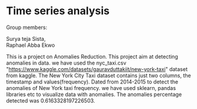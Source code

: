 # Time series analysis

Group members:

Surya teja Sista,                                                                                                                                                     
Raphael Abba Ekwo


This is a project on Anomalies Reduction. This project aim at detecting anomalies in data. 
we have used the nyc_taxi.csv "https://www.kaggle.com/datasets/gauravduttakiit/new-york-taxi" dataset from kaggle. 
The New York City Taxi dataset contains just two columns, the timestamp and values(frequency). Dated from 2014-2015 to detect the anomalies of New York taxi frequency. we have used sklearn, pandas libraries etc to visualize data with anomalies.
The anomalies percentage detected was 0.6163328197226503.

